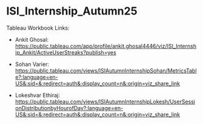 # ISI_Internship_Autumn25
Tableau Workbook Links:

- Ankit Ghosal: https://public.tableau.com/app/profile/ankit.ghosal4446/viz/ISI_Internship_Ankit/ActiveUserStreaks?publish=yes

- Sohan Varier: https://public.tableau.com/views/ISIAutumnInternshipSohan/MetricsTable?:language=en-US&:sid=&:redirect=auth&:display_count=n&:origin=viz_share_link

- Lokeshvar Ethiraj: https://public.tableau.com/views/ISIAutumnInternshipLokesh/UserSessionDistributionbyHourofDay?:language=en-US&:sid=&:redirect=auth&:display_count=n&:origin=viz_share_link
